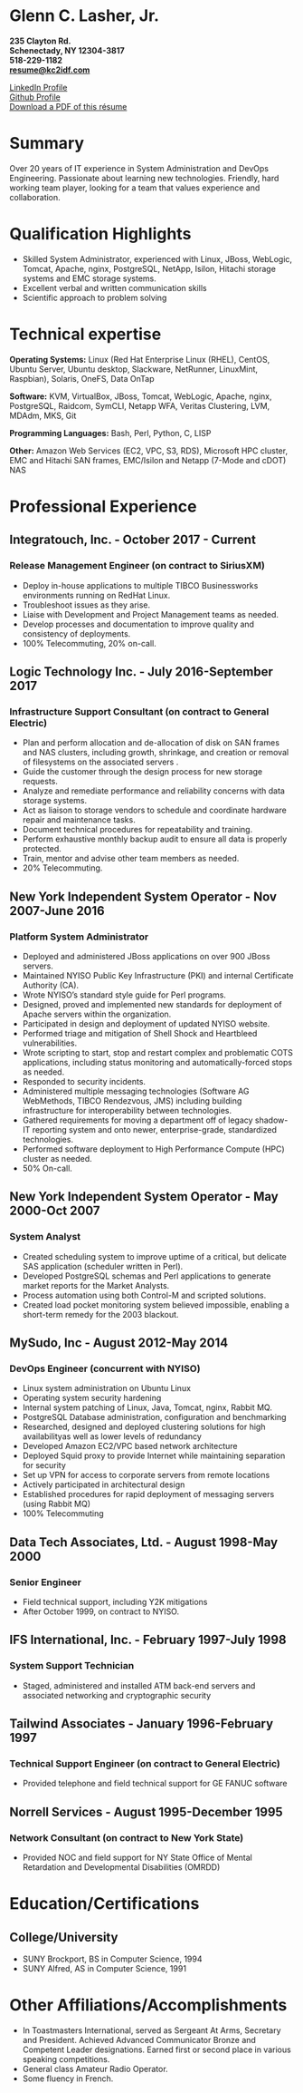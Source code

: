 # Glenn C. Lasher, Jr.

**235 Clayton Rd.**  
**Schenectady, NY 12304-3817**  
**518-229-1182**  
**resume@kc2idf.com**  

[LinkedIn Profile](https://www.linkedin.com/in/glennlasher)  
[Github Profile](https://github.com/GlennLasher)  
[Download a PDF of this r&eacute;sume](resume.pdf)

# Summary

Over 20 years of IT experience in System Administration and DevOps Engineering.  Passionate about learning new technologies. Friendly, hard working team player, looking for a team that values experience and collaboration.

# Qualification Highlights

 * Skilled System Administrator, experienced with Linux, JBoss, WebLogic, Tomcat, Apache, nginx, PostgreSQL, NetApp, Isilon, Hitachi storage systems and EMC storage systems. 
 * Excellent verbal and written communication skills 
 * Scientific approach to problem solving

# Technical expertise

**Operating Systems:** Linux (Red Hat Enterprise Linux (RHEL), CentOS, Ubuntu Server, Ubuntu desktop, Slackware, NetRunner, LinuxMint, Raspbian), Solaris, OneFS, Data OnTap

**Software:** KVM, VirtualBox, JBoss, Tomcat, WebLogic, Apache, nginx, PostgreSQL, Raidcom, SymCLI, Netapp WFA, Veritas Clustering, LVM, MDAdm, MKS, Git

**Programming Languages:** Bash, Perl, Python, C, LISP

**Other:**  Amazon Web Services (EC2, VPC, S3, RDS), Microsoft HPC cluster, EMC and Hitachi SAN frames, EMC/Isilon and Netapp (7-Mode and cDOT) NAS

# Professional Experience

## Integratouch, Inc. - October 2017 - Current
### Release Management Engineer (on contract to SiriusXM)

 * Deploy in-house applications to multiple TIBCO Businessworks environments running on RedHat Linux.
 * Troubleshoot issues as they arise.
 * Liaise with Development and Project Management teams as needed.
 * Develop processes and documentation to improve quality and consistency of deployments.
 * 100% Telecommuting, 20% on-call.
 
## Logic Technology Inc. - July 2016-September 2017
### Infrastructure Support Consultant (on contract to General Electric)

 * Plan and perform allocation and de-allocation of disk on SAN frames and NAS clusters, including growth, shrinkage, and creation or removal of filesystems on the associated servers .
 * Guide the customer through the design process for new storage requests.
 * Analyze and remediate performance and reliability concerns with data storage systems.
 * Act as liaison to storage vendors to schedule and coordinate hardware repair and maintenance tasks.
 * Document technical procedures for repeatability and training.
 * Perform exhaustive monthly backup audit to ensure all data is properly protected.
 * Train, mentor and advise other team members as needed.
 * 20% Telecommuting.

## New York Independent System Operator - Nov 2007-June 2016
### Platform System Administrator

 * Deployed and administered JBoss applications on over 900 JBoss servers.
 * Maintained NYISO Public Key Infrastructure (PKI) and internal Certificate Authority (CA).
 * Wrote NYISO’s standard style guide for Perl programs.
 * Designed, proved and implemented new standards for deployment of Apache servers within the organization.
 * Participated in design and deployment of updated NYISO website.
 * Performed triage and mitigation of Shell Shock and Heartbleed vulnerabilities.
 * Wrote scripting to start, stop and restart complex and problematic COTS applications, including status monitoring and automatically-forced stops as needed.
 * Responded to security incidents.
 * Administered multiple messaging technologies (Software AG WebMethods, TIBCO Rendezvous, JMS) including building infrastructure for interoperability between technologies.
 * Gathered requirements for moving a department off of legacy shadow-IT reporting system and onto newer, enterprise-grade, standardized technologies.
 * Performed software deployment to High Performance Compute (HPC) cluster as needed.
 * 50% On-call.
 
## New York Independent System Operator - May 2000-Oct 2007
### System Analyst

 * Created scheduling system to improve uptime of a critical, but delicate SAS application (scheduler written in Perl).
 * Developed PostgreSQL schemas and Perl applications to generate market reports for the Market Analysts.
 * Process automation using both Control-M and scripted solutions.
 * Created load pocket monitoring system believed impossible, enabling a short-term remedy for the 2003 blackout.

## MySudo, Inc - August 2012-May 2014
### DevOps Engineer (concurrent with NYISO)

 * Linux system administration on Ubuntu Linux
 * Operating system security hardening
 * Internal system patching of Linux, Java, Tomcat, nginx, Rabbit MQ.
 * PostgreSQL Database administration, configuration and benchmarking
 * Researched, designed and deployed clustering solutions for high availabilityas well as lower levels of redundancy
 * Developed Amazon EC2/VPC based network architecture
 * Deployed Squid proxy to provide Internet while maintaining separation for security
 * Set up VPN for access to corporate servers from remote locations
 * Actively participated in architectural design
 * Established procedures for rapid deployment of messaging servers (using Rabbit MQ)
 * 100% Telecommuting

## Data Tech Associates, Ltd. - August 1998-May 2000
### Senior Engineer

 * Field technical support, including Y2K mitigations
 * After October 1999, on contract to NYISO.

## IFS International, Inc. - February 1997-July 1998
### System Support Technician

 * Staged, administered and installed ATM back-end servers and associated networking and cryptographic security
 
## Tailwind Associates - January 1996-February 1997
### Technical Support Engineer (on contract to General Electric)

 * Provided telephone and field technical support for GE FANUC software

## Norrell Services - August 1995-December 1995
### Network Consultant (on contract to New York State)

 * Provided NOC and field support for NY State Office of Mental Retardation and Developmental Disabilities (OMRDD)

# Education/Certifications
## College/University
 * SUNY Brockport, BS in Computer Science, 1994
 * SUNY Alfred, AS in Computer Science, 1991

# Other Affiliations/Accomplishments

 * In Toastmasters International, served as Sergeant At Arms, Secretary and President.  Achieved Advanced Communicator Bronze and Competent Leader designations.  Earned first or second place in various speaking competitions.
 * General class Amateur Radio Operator.
 * Some fluency in French.